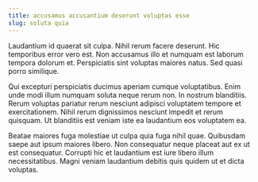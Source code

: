 ```yaml
---
title: accusamus accusantium deserunt voluptas esse
slug: soluta quia
---
```


Laudantium id quaerat sit culpa. Nihil rerum facere deserunt. Hic temporibus error vero est. Non accusamus illo et numquam est laborum tempora dolorum et. Perspiciatis sint voluptas maiores natus. Sed quasi porro similique.

Qui excepturi perspiciatis ducimus aperiam cumque voluptatibus. Enim unde modi illum numquam soluta neque rerum non. In nostrum blanditiis. Rerum voluptas pariatur rerum nesciunt adipisci voluptatem tempore et exercitationem. Nihil rerum dignissimos nesciunt impedit et rerum quisquam. Ut blanditiis est veniam iste ea laudantium eos voluptatem ea.

Beatae maiores fuga molestiae ut culpa quia fuga nihil quae. Quibusdam saepe aut ipsum maiores libero. Non consequatur neque placeat aut ex ut est consequatur. Corrupti hic et laudantium est iure libero illum necessitatibus. Magni veniam laudantium debitis quis quidem ut et dicta voluptas.
